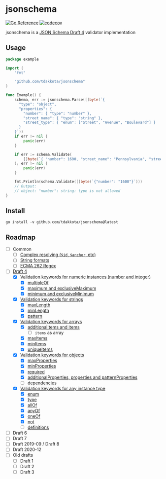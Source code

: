 # jsonschema

[![Go Reference](https://pkg.go.dev/badge/github.com/tdakkota/jsonschema.svg)](https://pkg.go.dev/github.com/tdakkota/jsonschema)
[![codecov](https://codecov.io/gh/tdakkota/jsonschema/branch/master/graph/badge.svg?token=DVH08RoQyx)](https://codecov.io/gh/tdakkota/jsonschema)

jsonschema is a [JSON Schema Draft 4](https://datatracker.ietf.org/doc/html/draft-fge-json-schema-validation-00)
validator implementation

## Usage

```go
package example

import (
	"fmt"

	"github.com/tdakkota/jsonschema"
)

func Example() {
	schema, err := jsonschema.Parse([]byte(`{
      "type": "object",
      "properties": {
        "number": { "type": "number" },
        "street_name": { "type": "string" },
        "street_type": { "enum": ["Street", "Avenue", "Boulevard"] }
      }
    }`))
	if err != nil {
		panic(err)
	}

	if err := schema.Validate(
		[]byte(`{ "number": 1600, "street_name": "Pennsylvania", "street_type": "Avenue" }`),
	); err != nil {
		panic(err)
	}

	fmt.Println(schema.Validate([]byte(`{"number": "1600"}`)))
	// Output:
	// object: "number": string: type is not allowed
}
```

## Install

```
go install -v github.com/tdakkota/jsonschema@latest
```

## Roadmap

- [ ] Common
    - [ ] [Complex resolving (`$id`, `$anchor`, etc)](https://json-schema.org/understanding-json-schema/structuring.html)
    - [ ] [String formats](https://datatracker.ietf.org/doc/html/draft-fge-json-schema-validation-00#section-7)
    - [ ] [ECMA 262 Regex](https://datatracker.ietf.org/doc/html/draft-fge-json-schema-validation-00#section-3.3)
- [ ] [Draft 4](https://datatracker.ietf.org/doc/html/draft-fge-json-schema-validation-00)
    - [x] [Validation keywords for numeric instances (number and integer)](https://datatracker.ietf.org/doc/html/draft-fge-json-schema-validation-00#section-5.1)
        - [x] [multipleOf](https://datatracker.ietf.org/doc/html/draft-fge-json-schema-validation-00#section-5.1.1)
        - [x] [maximum and exclusiveMaximum](https://datatracker.ietf.org/doc/html/draft-fge-json-schema-validation-00#section-5.1.2)
        - [x] [minimum and exclusiveMinimum](https://datatracker.ietf.org/doc/html/draft-fge-json-schema-validation-00#section-5.1.3)
    - [x] [Validation keywords for strings](https://datatracker.ietf.org/doc/html/draft-fge-json-schema-validation-00#section-5.2)
        - [x] [maxLength](https://datatracker.ietf.org/doc/html/draft-fge-json-schema-validation-00#section-5.2.1)
        - [x] [minLength](https://datatracker.ietf.org/doc/html/draft-fge-json-schema-validation-00#section-5.2.2)
        - [x] [pattern](https://datatracker.ietf.org/doc/html/draft-fge-json-schema-validation-00#section-5.2.3)
    - [x] [Validation keywords for arrays](https://datatracker.ietf.org/doc/html/draft-fge-json-schema-validation-00#section-5.3)
        - [x] [additionalItems and items](https://datatracker.ietf.org/doc/html/draft-fge-json-schema-validation-00#section-5.3.1)
          - [ ] `items` as array
        - [x] [maxItems](https://datatracker.ietf.org/doc/html/draft-fge-json-schema-validation-00#section-5.3.2)
        - [x] [minItems](https://datatracker.ietf.org/doc/html/draft-fge-json-schema-validation-00#section-5.3.3)
        - [x] [uniqueItems](https://datatracker.ietf.org/doc/html/draft-fge-json-schema-validation-00#section-5.3.4)
    - [x] [Validation keywords for objects](https://datatracker.ietf.org/doc/html/draft-fge-json-schema-validation-00#section-5.4)
        - [x] [maxProperties](https://datatracker.ietf.org/doc/html/draft-fge-json-schema-validation-00#section-5.4.1)
        - [x] [minProperties](https://datatracker.ietf.org/doc/html/draft-fge-json-schema-validation-00#section-5.4.2)
        - [x] [required](https://datatracker.ietf.org/doc/html/draft-fge-json-schema-validation-00#section-5.4.3)
        - [x] [additionalProperties, properties and patternProperties](https://datatracker.ietf.org/doc/html/draft-fge-json-schema-validation-00#section-5.4.4)
        - [ ] [dependencies](https://datatracker.ietf.org/doc/html/draft-fge-json-schema-validation-00#section-5.4.5)
    - [x] [Validation keywords for any instance type](https://datatracker.ietf.org/doc/html/draft-fge-json-schema-validation-00#section-5.5)
        - [x] [enum](https://datatracker.ietf.org/doc/html/draft-fge-json-schema-validation-00#section-5.5.1)
        - [x] [type](https://datatracker.ietf.org/doc/html/draft-fge-json-schema-validation-00#section-5.5.2)
        - [x] [allOf](https://datatracker.ietf.org/doc/html/draft-fge-json-schema-validation-00#section-5.5.3)
        - [x] [anyOf](https://datatracker.ietf.org/doc/html/draft-fge-json-schema-validation-00#section-5.5.4)
        - [x] [oneOf](https://datatracker.ietf.org/doc/html/draft-fge-json-schema-validation-00#section-5.5.5)
        - [x] [not](https://datatracker.ietf.org/doc/html/draft-fge-json-schema-validation-00#section-5.5.6)
        - [ ] [definitions](https://datatracker.ietf.org/doc/html/draft-fge-json-schema-validation-00#section-5.5.7)
- [ ] Draft 6
- [ ] Draft 7
- [ ] Draft 2019-09 / Draft 8
- [ ] Draft 2020-12
- [ ] Old drafts
    - [ ] Draft 1
    - [ ] Draft 2
    - [ ] Draft 3
